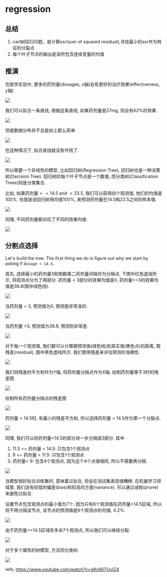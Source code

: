 # regression

## 总结
1. cart树回归问题，是计算ssr(sum of squared residual),寻找最小的ssr作为特征的分裂点
2. 每个叶子节点的输出是该所包含连续变量的均值



## 推演

在医学实验中, 更多的药剂量(dosages, x轴)会有更好的治疗效果(effectiveness, y轴)

![](./CART_回归树/1.png)

我们可以拟合一条直线, 根据这条直线, 如果药剂量是27mg, 则会有62%的效果.

![](./CART_回归树/2.png)

但是数据分布并不总是如上那么简单.

![](./CART_回归树/3.png)

在这种情况下, 拟合直线就没有作用了.

![](./CART_回归树/4.png)

所以需要一个非线性的模型, 比如回归树(Regression Tree), 回归树也是一种决策树(Decision Tree). 回归树的每个叶子节点是一个数值, 而分类树(Classification Trees)则是分类集合.

比如, 如果药剂量$>= 14.5$ and $<23.5$, 我们可以获得四个观测值, 他们的均值是100%. 也就是说回归树用均值100%, 来预测药剂量在14.5和23.5之间的样本值.

![](./CART_回归树/6.png)

同理, 不同药剂量都对应了不同的效果均值:

![](./CART_回归树/7.gif)



## 分割点选择


Let's build the tree. The first thing we do is figure out why we start by asking if `Dosage < 14.5`.

首先, 选择最小的药剂量3和倒数第二药剂量间隔作为分隔点, 下图中红色虚线所示, 将观测点分为了两部分. 药剂量 < 3部分的效果均值是0, 药剂量>=3的效果均值是38.8(图中绿色线).

![](./CART_回归树/8.png)

当药剂量 < 3, 预测值为0, 预测是非常准的.

![](./CART_回归树/9.png)


当药剂量 >3, 预测值为38.8, 预测则非常差.

![](./CART_回归树/10.png)


对于每一个观测值, 我们都可以计算期预测值(绿色线)到真实值(黄色点)的距离, 既残差(residual), 图中黑色虚线所示. 我们使用残差来评估预测的准确性.

![](./CART_回归树/11.png)

我们将残差的平方和作为Y轴, 将药剂量分隔点作为X轴, 绘制药剂量等于3时的残差图.

![](./CART_回归树/12.png)


绘制所有药剂量分隔点的残差图


![](./CART_回归树/13.png)


药剂量 < 14.5时, 有最小的残差平方和, 所以选择药剂量 = 14.5作为第一个分裂点. 


![](./CART_回归树/14.png)

同理, 我们可以将药剂量<14.5的部分进一步分隔成3部分. 其中
1. 11.5 <= 药剂量 < 14.5: 只包含1个观测点
1. 9 <= 药剂量 < 11.5: 只包含1个观测点
1. 药剂量< 9: 包含4个观测点, 因为这个4个点值相同, 所以不需要再分隔.

![](./CART_回归树/15.png)

当模型很好拟合训练集时, 意味着过拟合, 将会在测试集表现很糟糕. 在机器学习领域里, 我们说有较低的偏差(bias)和较高的方差(variance). 可以通过减枝(prune)来避免过拟合.

设置节点包含观测点的最小值为7个. 因为只有6个观测值在药剂量<14.5区域, 所以将不再分隔该节点, 该节点的预测值是6个观测点的均值, 4.2%.

![](./CART_回归树/16.png)

由于药剂量>=14.5区域有多余7个观测点, 所以我们可以继续分裂:

![](./CART_回归树/17.png)

对于多个属性的树模型, 方法同分类树.


![](./CART_回归树/18.png)



refs:
https://www.youtube.com/watch?v=g9c66TUylZ4